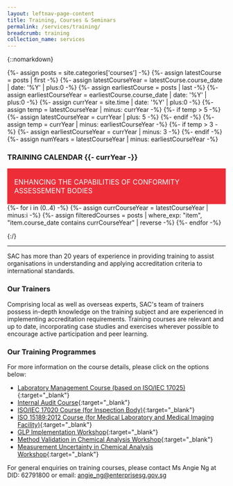 ```yaml
---
layout: leftnav-page-content
title: Training, Courses & Seminars
permalink: /services/training/
breadcrumb: training
collection_name: services
---
```


<!-- COMMENT: The HTML code in between the '{::nomarkdown}{:/}' tags is used to display the table of training courses in different quarters of the different years -->
{::nomarkdown}

{%- assign posts = site.categories['courses'] -%}
{%- assign latestCourse = posts | first -%}
{%- assign latestCourseYear = latestCourse.course_date | date: '%Y' | plus:0 -%}
{%- assign earliestCourse = posts | last -%}
{%- assign earliestCourseYear = earliestCourse.course_date | date: '%Y' | plus:0 -%}
{%- assign currYear = site.time | date: '%Y' | plus:0 -%}
{%- assign temp = latestCourseYear | minus: currYear -%}
{%- if temp > 5 -%}
	{%- assign latestCourseYear = currYear | plus: 5 -%}
{%- endif -%}
{%- assign temp = currYear | minus: earliestCourseYear -%}
{%- if temp > 3 -%}
	{%- assign earliestCourseYear = currYear | minus: 3 -%}
{%- endif -%}
{%- assign numYears = latestCourseYear | minus: earliestCourseYear -%}

<div id="training-calendar">	
	<h3>TRAINING CALENDAR&nbsp;<span id="training-calendar-year-title">{{- currYear -}}</span></h3>
	<div style="padding:1rem;font-size:1rem;background-color:#ED2E38;color:#FFFFFF;">
		<span style="display:inline-block;max-width:84%;vertical-align:middle;">ENHANCING THE CAPABILITIES OF CONFORMITY ASSESSEMENT BODIES</span>
		<span style="display:inline-block;width:14%;height:50px;vertical-align:middle;background:url('/images/services/training-table-icon.png') no-repeat center center;background-size:contain;"></span>
	</div>
	{%- for i in (0..4) -%}
		{%- assign currCourseYear = latestCourseYear | minus:i -%}
		{%- assign filteredCourses = posts | where_exp: "item", "item.course_date contains currCourseYear" | reverse -%}
	{%- endfor -%}		
</div>

{:/}
<!-- COMMENT: End of HTML code -->

---

SAC has more than 20 years of experience in providing training to assist organisations in understanding and applying accreditation criteria to international standards.

### Our Trainers
Comprising local as well as overseas experts, SAC's team of trainers possess in-depth knowledge on the training subject and are experienced in implementing accreditation requirements. Training courses are relevant and up to date, incorporating case studies and exercises wherever possible to encourage active participation and peer learning.

### Our Training Programmes
For more information on the course details, please click on the options below: 
<!-- COMMENT: The {:target="&#95;blank"} syntax at the end of the Markdown document link is used to open the document in a new window tab -->
* [Laboratory Management Course (based on ISO/IEC 17025)](/files/training/Course-Objectives-LM.pdf){:target="&#95;blank"}
* [Internal Audit Course](/files/training/Course-Objectives-IA.pdf){:target="&#95;blank"}
* [ISO/IEC 17020 Course (for Inspection Body)](/files/training/ISO-17020-Course.pdf){:target="&#95;blank"}
* [ISO 15189:2012 Course (for Medical Laboratory and Medical Imaging Facility)](/files/training/ISO-15189-Course-Overview-June-2013.pdf){:target="&#95;blank"}
* [GLP Implementation Workshop](/files/training/GLP-Implementation-Workshop.pdf){:target="&#95;blank"}
* [Method Validation in Chemical Analysis Workshop](/files/training/MV-(chemical)-workshop.pdf){:target="&#95;blank"}
* [Measurement Uncertainty in Chemical Analysis Workshop](/files/training/MU-(chemical)-workshop.pdf){:target="&#95;blank"}

For general enquiries on training courses, please contact Ms Angie Ng at DID: 62791800 or email: <angie_ng@enterprisesg.gov.sg>

